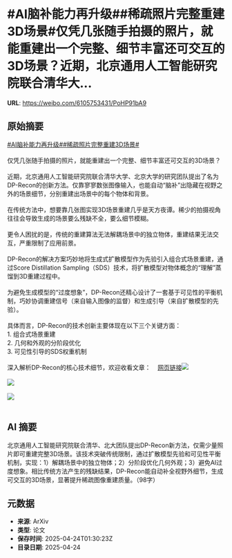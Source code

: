 # #AI脑补能力再升级##稀疏照片完整重建3D场景#仅凭几张随手拍摄的照片，就能重建出一个完整、细节丰富还可交互的3D场景？近期，北京通用人工智能研究院联合清华大...

**URL**: https://weibo.com/6105753431/PoHP91bA9

## 原始摘要

<a href="https://m.weibo.cn/search?containerid=231522type%3D1%26t%3D10%26q%3D%23AI%E8%84%91%E8%A1%A5%E8%83%BD%E5%8A%9B%E5%86%8D%E5%8D%87%E7%BA%A7%23&amp;extparam=%23AI%E8%84%91%E8%A1%A5%E8%83%BD%E5%8A%9B%E5%86%8D%E5%8D%87%E7%BA%A7%23" data-hide=""><span class="surl-text">#AI脑补能力再升级#</span></a><a href="https://m.weibo.cn/search?containerid=231522type%3D1%26t%3D10%26q%3D%23%E7%A8%80%E7%96%8F%E7%85%A7%E7%89%87%E5%AE%8C%E6%95%B4%E9%87%8D%E5%BB%BA3D%E5%9C%BA%E6%99%AF%23&amp;extparam=%23%E7%A8%80%E7%96%8F%E7%85%A7%E7%89%87%E5%AE%8C%E6%95%B4%E9%87%8D%E5%BB%BA3D%E5%9C%BA%E6%99%AF%23" data-hide=""><span class="surl-text">#稀疏照片完整重建3D场景#</span></a><br><br>仅凭几张随手拍摄的照片，就能重建出一个完整、细节丰富还可交互的3D场景？<br><br>近期，北京通用人工智能研究院联合清华大学、北京大学的研究团队提出了名为DP-Recon的创新方法。仅靠寥寥数张图像输入，也能自动“脑补”出隐藏在视野之外的场景细节，分别重建出场景中的每个物体和背景。<br><br>在传统方法中，想要靠几张图实现3D场景重建几乎是天方夜谭。稀少的拍摄视角往往会导致生成的场景要么残缺不全，要么细节模糊。<br><br>更令人困扰的是，传统的重建算法无法解耦场景中的独立物体，重建结果无法交互，严重限制了应用前景。<br><br>DP-Recon的解决方案巧妙地将生成式扩散模型作为先验引入组合式场景重建，通过Score Distillation Sampling（SDS）技术，将扩散模型对物体概念的“理解”蒸馏到3D重建过程中。<br><br>为避免生成模型的“过度想象”，DP-Recon还精心设计了一套基于可见性的平衡机制，巧妙协调重建信号（来自输入图像的监督）和生成引导（来自扩散模型的先验）。<br><br>具体而言，DP-Recon的技术创新主要体现在以下三个关键方面：<br>1. 组合式场景重建<br>2. 几何和外观的分阶段优化<br>3. 可见性引导的SDS权重机制<br><br>深入解析DP-Recon的核心技术细节，欢迎收看文章：<a href="https://weibo.cn/sinaurl?u=https%3A%2F%2Fmp.weixin.qq.com%2Fs%2FN6Ceo86jGpZwc3WCme36RQ" data-hide=""><span class="url-icon"><img style="width: 1rem;height: 1rem" src="https://h5.sinaimg.cn/upload/2015/09/25/3/timeline_card_small_web_default.png" referrerpolicy="no-referrer"></span><span class="surl-text">网页链接</span></a><img style="" src="https://tvax3.sinaimg.cn/large/006Fd7o3gy1i0rmnyqcx5j30z80bw0xo.jpg" referrerpolicy="no-referrer"><br><br><img style="" src="https://tvax4.sinaimg.cn/large/006Fd7o3gy1i0rmo46hthj30z70hetj0.jpg" referrerpolicy="no-referrer"><br><br><img style="" src="https://tvax1.sinaimg.cn/large/006Fd7o3gy1i0rmo6gavxj30z70917db.jpg" referrerpolicy="no-referrer"><br><br>

## AI 摘要

北京通用人工智能研究院联合清华、北大团队提出DP-Recon新方法，仅需少量照片即可重建完整3D场景。该技术突破传统限制，通过扩散模型先验和可见性平衡机制，实现：1）解耦场景中的独立物体；2）分阶段优化几何外观；3）避免AI过度想象。相比传统方法产生的残缺结果，DP-Recon能自动补全视野外细节，生成可交互的3D场景，显著提升稀疏图像重建质量。（98字）

## 元数据

- **来源**: ArXiv
- **类型**: 论文
- **保存时间**: 2025-04-24T01:30:23Z
- **目录日期**: 2025-04-24
